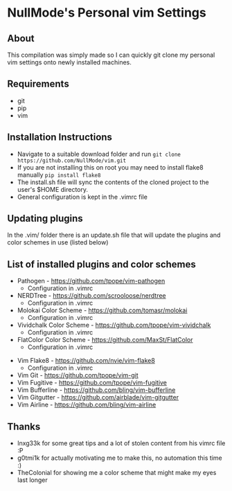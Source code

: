 # NullMode's Personal vim Settings

## About
This compilation was simply made so I can quickly git clone my personal
vim settings onto newly installed machines.

## Requirements
* git
* pip
* vim

## Installation Instructions
* Navigate to a suitable download folder and run
`git clone https://github.com/NullMode/vim.git`
* If you are not installing this on root you may need to install flake8
  manually
`pip install flake8`
* The install.sh file will sync the contents of the cloned project to the user's $HOME directory.
* General configuration is kept in the .vimrc file

## Updating plugins
In the .vim/ folder there is an update.sh file that will update the plugins and
color schemes in use (listed below)

## List of installed plugins and color schemes
* Pathogen - https://github.com/tpope/vim-pathogen
    + Configuration in .vimrc
* NERDTree - https://github.com/scrooloose/nerdtree
    + Configuration in .vimrc
* Molokai Color Scheme - https://github.com/tomasr/molokai
    + Configuration in .vimrc
* Vividchalk Color Scheme - https://github.com/tpope/vim-vividchalk
    + Configuration in .vimrc
* FlatColor Color Scheme - https://github.com/MaxSt/FlatColor
    + Configuration in .vimrc
+ Vim Flake8 - https://github.com/nvie/vim-flake8
    + Configuration in .vimrc
+ Vim Git - https://github.com/tpope/vim-git
+ Vim Fugitive - https://github.com/tpope/vim-fugitive
+ Vim Bufferline - https://github.com/bling/vim-bufferline
+ Vim Gitgutter - https://github.com/airblade/vim-gitgutter
+ Vim Airline - https://github.com/bling/vim-airline

## Thanks
* lnxg33k for some great tips and a lot of stolen content from his vimrc
file :P
* g0tmi1k for actually motivating me to make this, no automation this time :)
* TheColonial for showing me a color scheme that might make my eyes last longer
